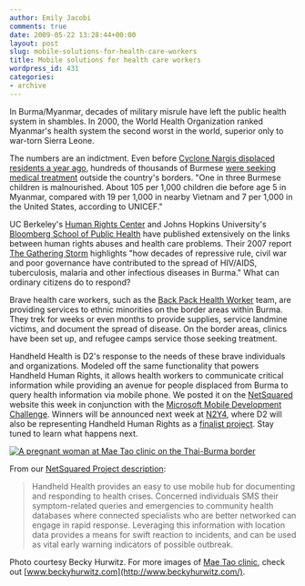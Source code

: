 ```yaml
---
author: Emily Jacobi
comments: true
date: 2009-05-22 13:28:44+00:00
layout: post
slug: mobile-solutions-for-health-care-workers
title: Mobile solutions for health care workers
wordpress_id: 431
categories:
- archive
---
```


In Burma/Myanmar, decades of military misrule have left the public health system in shambles. In 2000, the World Health Organization ranked Myanmar's health system the second worst in the world, superior only to war-torn Sierra Leone.

The numbers are an indictment. Even before [Cyclone Nargis displaced residents a year ago](http://doctorswithoutborders.org/news/article.cfm?id=3580&cat=field-news), hundreds of thousands of Burmese [were seeking medical treatment](http://www.usatoday.com/news/world/2007-10-26-3835399905_x.htm) outside the country's borders. "One in three Burmese children is malnourished. About 105 per 1,000 children die before age 5 in Myanmar, compared with 19 per 1,000 in nearby Vietnam and 7 per 1,000 in the United States, according to UNICEF."

UC Berkeley's [Human Rights Center](http://hrc.berkeley.edu/) and Johns Hopkins University's [Bloomberg School of Public Health](http://www.jhsph.edu/) have published extensively on the links between human rights abuses and health care problems. Their 2007 report [The Gathering Storm](http://www.jhsph.edu/publichealthnews/articles/2007/beyrer_burma2007.html) highlights "how decades of repressive rule, civil war and poor governance have contributed to the spread of HIV/AIDS, tuberculosis, malaria and other infectious diseases in Burma."
What can ordinary citizens do to respond?

Brave health care workers, such as the [Back Pack Health Worker](http://www.geocities.com/maesothtml/bphwt/) team, are providing services to ethnic minorities on the border areas within Burma. They trek for weeks or even months to provide supplies, service landmine victims, and document the spread of disease. On the border areas, clinics have been set up, and refugee camps service those seeking treatment.

Handheld Health is D2's response to the needs of these brave individuals and organizations. Modeled off the same functionality that powers Handheld Human Rights, it allows health workers to communicate critical information while providing an avenue for people displaced from Burma to query health information via mobile phone. We posted it on the [NetSquared](http://netsquared.org/) website this week in conjunction with the [Microsoft Mobile Development Challenge](http://netsquared.org/microsoft). Winners will be announced next week at [N2Y4](http://www.netsquared.org/conference/n2y4), where D2 will also be representing Handheld Human Rights as a [finalist project](http://www.netsquared.org/n2y4/featuredprojects). Stay tuned to learn what happens next.

[![A pregnant woman at Mae Tao clinic on the Thai-Burma border](https://s3.amazonaws.com/digidem-www/wp-content/uploads/2009/05/maetao_bhurwitz-200x300.jpg)](https://s3.amazonaws.com/digidem-www/wp-content/uploads/2009/05/maetao_bhurwitz.jpg)

From our [NetSquared Project description](http://www.netsquared.org/projects/handheld-health):


> Handheld Health provides an easy to use mobile hub for documenting and responding to health crises. Concerned individuals SMS their symptom-related queries and emergencies to community health databases where connected specialists who are better networked can engage in rapid response. Leveraging this information with location data provides a means for swift reaction to incidents, and can be used as vital early warning indicators of possible outbreak.


Photo courtesy Becky Hurwitz. For more images of [Mae Tao clinic](http://www.maetaoclinic.org/), check out [www.beckyhurwitz.com](http://www.beckyhurwitz.com/).
